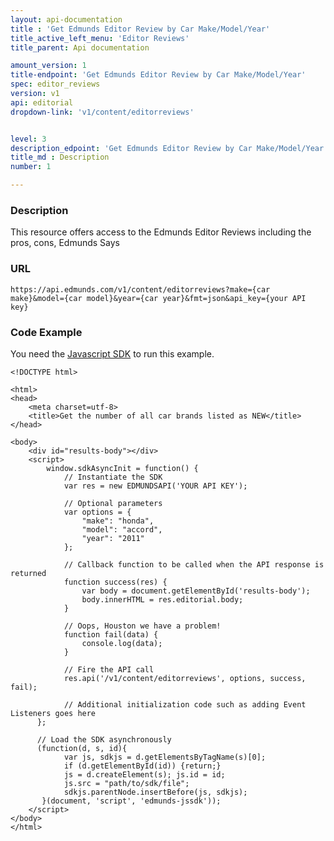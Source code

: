 ```yaml
---
layout: api-documentation
title : 'Get Edmunds Editor Review by Car Make/Model/Year'
title_active_left_menu: 'Editor Reviews'
title_parent: Api documentation

amount_version: 1
title-endpoint: 'Get Edmunds Editor Review by Car Make/Model/Year'
spec: editor_reviews
version: v1
api: editorial
dropdown-link: 'v1/content/editorreviews'


level: 3
description_edpoint: 'Get Edmunds Editor Review by Car Make/Model/Year'
title_md : Description
number: 1

---
```



### Description

This resource offers access to the Edmunds Editor Reviews including the pros, cons, Edmunds Says

### URL

	https://api.edmunds.com/v1/content/editorreviews?make={car make}&model={car model}&year={car year}&fmt=json&api_key={your API key}
	
### Code Example

You need the [Javascript SDK](https://github.com/EdmundsAPI/edmunds-javascript-sdk) to run this example.

	<!DOCTYPE html>

	<html>
	<head>
		<meta charset=utf-8>
		<title>Get the number of all car brands listed as NEW</title>
	</head>

	<body>
		<div id="results-body"></div>
		<script>
		  	window.sdkAsyncInit = function() {
		    	// Instantiate the SDK
				var res = new EDMUNDSAPI('YOUR API KEY');

				// Optional parameters
				var options = {
					"make": "honda",
					"model": "accord",
					"year": "2011"
				};

				// Callback function to be called when the API response is returned
				function success(res) {
					var body = document.getElementById('results-body');
					body.innerHTML = res.editorial.body;
				}

				// Oops, Houston we have a problem!
				function fail(data) {
					console.log(data);
				}

				// Fire the API call
				res.api('/v1/content/editorreviews', options, success, fail);

			    // Additional initialization code such as adding Event Listeners goes here
		  };

		  // Load the SDK asynchronously
		  (function(d, s, id){
		     	var js, sdkjs = d.getElementsByTagName(s)[0];
		     	if (d.getElementById(id)) {return;}
		     	js = d.createElement(s); js.id = id;
		     	js.src = "path/to/sdk/file";
		     	sdkjs.parentNode.insertBefore(js, sdkjs);
		   }(document, 'script', 'edmunds-jssdk'));
		</script>
	</body>
	</html>